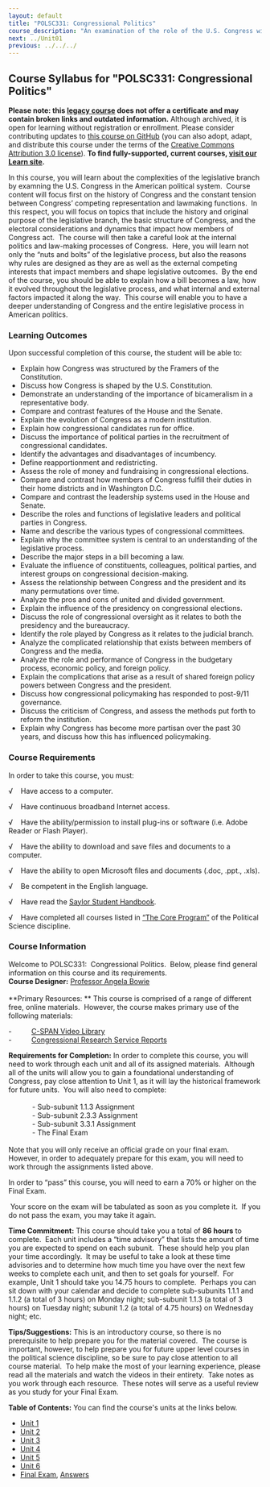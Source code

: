```yaml
---
layout: default
title: "POLSC331: Congressional Politics"
course_description: "An examination of the role of the U.S. Congress within the American political system, with particular emphasis on the constitutional foundations of the legislative branch, the dynamics of representation, redistricting, and the role of money."
next: ../Unit01
previous: ../../../
---
```

Course Syllabus for "POLSC331: Congressional Politics"
------------------------------------------------------

**Please note: this [legacy course](https://sayloracademy.zendesk.com/hc/en-us/articles/206089967) does not offer a certificate and may contain 
broken links and outdated information.** Although archived, it is open 
for learning without registration or enrollment. Please consider contributing 
updates to [this course on GitHub](https://github.com/saylordotorg/course_polsc331) 
(you can also adopt, adapt, and distribute this course under the terms of 
the [Creative Commons Attribution 3.0 license](http://creativecommons.org/licenses/by/3.0/)). **To find fully-supported, current courses, [visit our 
Learn site](https://learn.saylor.org).**

In this course, you will learn about the complexities of the legislative
branch by examning the U.S. Congress in the American political system.
 Course content will focus first on the history of Congress and the
constant tension between Congress’ competing representation and
lawmaking functions.  In this respect, you will focus on topics that
include the history and original purpose of the legislative branch, the
basic structure of Congress, and the electoral considerations and
dynamics that impact how members of Congress act.  The course will then
take a careful look at the internal politics and law-making processes of
Congress.  Here, you will learn not only the “nuts and bolts” of the
legislative process, but also the reasons why rules are designed as they
are as well as the external competing interests that impact members and
shape legislative outcomes.  By the end of the course, you should be
able to explain how a bill becomes a law, how it evolved throughout the
legislative process, and what internal and external factors impacted it
along the way.  This course will enable you to have a deeper
understanding of Congress and the entire legislative process in American
politics.

### Learning Outcomes

Upon successful completion of this course, the student will be able
to:  
  

-   Explain how Congress was structured by the Framers of the
    Constitution.
-   Discuss how Congress is shaped by the U.S. Constitution.
-   Demonstrate an understanding of the importance of bicameralism in a
    representative body.
-   Compare and contrast features of the House and the Senate.
-   Explain the evolution of Congress as a modern institution.
-   Explain how congressional candidates run for office.
-   Discuss the importance of political parties in the recruitment of
    congressional candidates.
-   Identify the advantages and disadvantages of incumbency.
-   Define reapportionment and redistricting.
-   Assess the role of money and fundraising in congressional elections.
-   Compare and contrast how members of Congress fulfill their duties in
    their home districts and in Washington D.C.
-   Compare and contrast the leadership systems used in the House and
    Senate.
-   Describe the roles and functions of legislative leaders and
    political parties in Congress.
-   Name and describe the various types of congressional committees.
-   Explain why the committee system is central to an understanding of
    the legislative process.
-   Describe the major steps in a bill becoming a law.
-   Evaluate the influence of constituents, colleagues, political
    parties, and interest groups on congressional decision-making.
-   Assess the relationship between Congress and the president and its
    many permutations over time.
-   Analyze the pros and cons of united and divided government.
-   Explain the influence of the presidency on congressional elections.
-   Discuss the role of congressional oversight as it relates to both
    the presidency and the bureaucracy.
-   Identify the role played by Congress as it relates to the judicial
    branch.
-   Analyze the complicated relationship that exists between members of
    Congress and the media.
-   Analyze the role and performance of Congress in the budgetary
    process, economic policy, and foreign policy.
-   Explain the complications that arise as a result of shared foreign
    policy powers between Congress and the president.
-   Discuss how congressional policymaking has responded to post-9/11
    governance.
-   Discuss the criticism of Congress, and assess the methods put forth
    to reform the institution. 
-   Explain why Congress has become more partisan over the past 30
    years, and discuss how this has influenced policymaking.

### Course Requirements

In order to take this course, you must:  
  
 √    Have access to a computer.  
  
 √    Have continuous broadband Internet access.  
  
 √    Have the ability/permission to install plug-ins or software (i.e.
Adobe Reader or Flash Player).  
  
 √    Have the ability to download and save files and documents to a
computer.  
  
 √    Have the ability to open Microsoft files and documents (.doc,
.ppt., .xls).  
  
 √    Be competent in the English language.  
  
 √    Have read the [Saylor Student
Handbook](https://resources.saylor.org/archived/wp-content/uploads/2012/05/Saylor-StudentHandbook.pdf).  
  
 √    Have completed all courses listed in [“The Core
Program”](http://www.saylor.org/majors/political-science/) of the
Political Science discipline.

### Course Information

Welcome to POLSC331:  Congressional Politics.  Below, please find
general information on this course and its requirements.  
 **Course Designer:** [Professor Angela
Bowie](http://www.saylor.org/faculty-a-g/#ProfessorAngelaBowie)  
    
 **Primary Resources: ** This course is comprised of a range of
different free, online materials.  However, the course makes primary use
of the following materials:  
  
 -          [C-SPAN Video
Library](http://www.c-spanvideo.org/videoLibrary/)  
 -          [Congressional Research Service
Reports](http://www.llrx.com/features/crsreports.htm)  
  
 **Requirements for Completion:** In order to complete this course, you
will need to work through each unit and all of its assigned materials. 
Although all of the units will allow you to gain a foundational
understanding of Congress, pay close attention to Unit 1, as it will lay
the historical framework for future units.  You will also need to
complete:  
    
             - Sub-subunit 1.1.3 Assignment  
             - Sub-subunit 2.3.3 Assignment  
             - Sub-subunit 3.3.1 Assignment  
             - The Final Exam  
    
 Note that you will only receive an official grade on your final exam.
However, in order to adequately prepare for this exam, you will need to
work through the assignments listed above.  
  
 In order to “pass” this course, you will need to earn a 70% or higher
on the Final Exam.  
  
  Your score on the exam will be tabulated as soon as you complete it. 
If you do not pass the exam, you may take it again.  
  
 **Time Commitment:** This course should take you a total of **86
hours** to complete.  Each unit includes a “time advisory” that lists
the amount of time you are expected to spend on each subunit.  These
should help you plan your time accordingly.  It may be useful to take a
look at these time advisories and to determine how much time you have
over the next few weeks to complete each unit, and then to set goals for
yourself.  For example, Unit 1 should take you 14.75 hours to complete. 
Perhaps you can sit down with your calendar and decide to complete
sub-subunits 1.1.1 and 1.1.2 (a total of 3 hours) on Monday night;
sub-subunit 1.1.3 (a total of 3 hours) on Tuesday night; subunit 1.2 (a
total of 4.75 hours) on Wednesday night; etc.  
  
 **Tips/Suggestions:** This is an introductory course, so there is no
prerequisite to help prepare you for the material covered.  The course
is important, however, to help prepare you for future upper level
courses in the political science discipline, so be sure to pay close
attention to all course material.  To help make the most of your
learning experience, please read all the materials and watch the videos
in their entirety.  Take notes as you work through each resource.  These
notes will serve as a useful review as you study for your Final Exam.  

**Table of Contents:** You can find the course's units at the links below.

- [Unit 1](https://legacy.saylor.org/polsc331/Unit01/)
- [Unit 2](https://legacy.saylor.org/polsc331/Unit02/)
- [Unit 3](https://legacy.saylor.org/polsc331/Unit03/)
- [Unit 4](https://legacy.saylor.org/polsc331/Unit04/)
- [Unit 5](https://legacy.saylor.org/polsc331/Unit05/)
- [Unit 6](https://legacy.saylor.org/polsc331/Unit06/)
- [Final Exam](http://saylordotorg.github.io/LegacyExams/POLSC/POLSC331/POLSC331-FinalExam.html), [Answers](http://saylordotorg.github.io/LegacyExams/POLSC/POLSC331/POLSC331-FinalExam-Answers.html)
